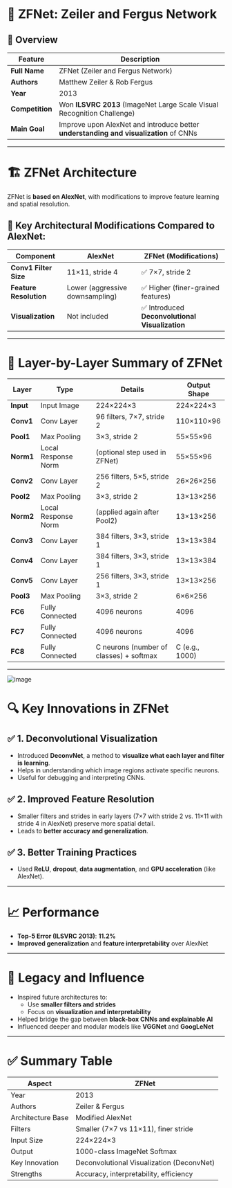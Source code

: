 # 🧠 **ZFNet: Zeiler and Fergus Network**

## 📌 **Overview**

| Feature           | Description                                 |
|------------------|---------------------------------------------|
| **Full Name**     | ZFNet (Zeiler and Fergus Network)           |
| **Authors**       | Matthew Zeiler & Rob Fergus                 |
| **Year**          | 2013                                        |
| **Competition**   | Won **ILSVRC 2013** (ImageNet Large Scale Visual Recognition Challenge) |
| **Main Goal**     | Improve upon AlexNet and introduce better **understanding and visualization** of CNNs |

---

# 🏗️ **ZFNet Architecture**

ZFNet is **based on AlexNet**, with modifications to improve feature learning and spatial resolution.

## 🔧 **Key Architectural Modifications Compared to AlexNet**:

| Component    | **AlexNet**                | **ZFNet (Modifications)**        |
|--------------|-----------------------------|-----------------------------------|
| **Conv1 Filter Size** | 11×11, stride 4         | ✅ 7×7, stride 2                   |
| **Feature Resolution**| Lower (aggressive downsampling) | ✅ Higher (finer-grained features) |
| **Visualization**     | Not included            | ✅ Introduced **Deconvolutional Visualization** |

---

# 🧱 **Layer-by-Layer Summary of ZFNet**

| **Layer**   | **Type**          | **Details**                                          | **Output Shape**      |
|-------------|-------------------|-------------------------------------------------------|------------------------|
| **Input**   | Input Image        | 224×224×3                                             | 224×224×3              |
| **Conv1**   | Conv Layer         | 96 filters, 7×7, stride 2                             | 110×110×96             |
| **Pool1**   | Max Pooling        | 3×3, stride 2                                         | 55×55×96               |
| **Norm1**   | Local Response Norm| (optional step used in ZFNet)                         | 55×55×96               |
| **Conv2**   | Conv Layer         | 256 filters, 5×5, stride 2                            | 26×26×256              |
| **Pool2**   | Max Pooling        | 3×3, stride 2                                         | 13×13×256              |
| **Norm2**   | Local Response Norm| (applied again after Pool2)                           | 13×13×256              |
| **Conv3**   | Conv Layer         | 384 filters, 3×3, stride 1                            | 13×13×384              |
| **Conv4**   | Conv Layer         | 384 filters, 3×3, stride 1                            | 13×13×384              |
| **Conv5**   | Conv Layer         | 256 filters, 3×3, stride 1                            | 13×13×256              |
| **Pool3**   | Max Pooling        | 3×3, stride 2                                         | 6×6×256                |
| **FC6**     | Fully Connected    | 4096 neurons                                          | 4096                   |
| **FC7**     | Fully Connected    | 4096 neurons                                          | 4096                   |
| **FC8**     | Fully Connected    | C neurons (number of classes) + softmax              | C (e.g., 1000)         |

---

![image](https://github.com/user-attachments/assets/44f65060-40b5-4948-8eac-d12f232ead7b)


# 🔍 **Key Innovations in ZFNet**

## ✅ 1. **Deconvolutional Visualization**
- Introduced **DeconvNet**, a method to **visualize what each layer and filter is learning**.
- Helps in understanding which image regions activate specific neurons.
- Useful for debugging and interpreting CNNs.

## ✅ 2. **Improved Feature Resolution**
- Smaller filters and strides in early layers (7×7 with stride 2 vs. 11×11 with stride 4 in AlexNet) preserve more spatial detail.
- Leads to **better accuracy and generalization**.

## ✅ 3. **Better Training Practices**
- Used **ReLU**, **dropout**, **data augmentation**, and **GPU acceleration** (like AlexNet).

---

# 📈 **Performance**

- **Top-5 Error (ILSVRC 2013)**: **11.2%**  
- **Improved generalization** and **feature interpretability** over AlexNet

---

# 🧬 **Legacy and Influence**

- Inspired future architectures to:
  - Use **smaller filters and strides**
  - Focus on **visualization and interpretability**
- Helped bridge the gap between **black-box CNNs and explainable AI**
- Influenced deeper and modular models like **VGGNet** and **GoogLeNet**

---

# ✅ **Summary Table**

| **Aspect**         | **ZFNet**                             |
|--------------------|----------------------------------------|
| Year               | 2013                                   |
| Authors            | Zeiler & Fergus                        |
| Architecture Base  | Modified AlexNet                       |
| Filters            | Smaller (7×7 vs 11×11), finer stride   |
| Input Size         | 224×224×3                              |
| Output             | 1000-class ImageNet Softmax            |
| Key Innovation     | Deconvolutional Visualization (DeconvNet) |
| Strengths          | Accuracy, interpretability, efficiency |
